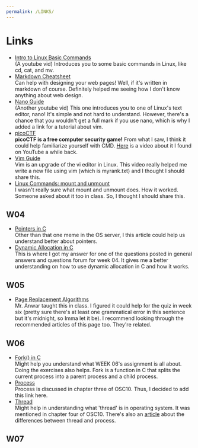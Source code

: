 ```yaml
---
permalink: /LINKS/
---
```


# Links
- [Intro to Linux Basic Commands](https://www.youtube.com/watch?v=BMGixkvJ-6w) <br>
(A youtube vid) Introduces you to some basic commands in Linux, like cd, cat, and mv.
- [Markdown Cheatsheet](https://enterprise.github.com/downloads/en/markdown-cheatsheet.pdf) <br>
Can help with designing your web pages! Well, if it's written in markdown of course. Definitely helped me seeing how I don't know anything about web design.
- [Nano Guide](https://www.youtube.com/watch?v=Jf0ZJZJ8jlI) <br>
(Another youtube vid) This one introduces you to one of Linux's text editor, nano! It's simple and not hard to understand. However, there's a chance that you wouldn't get a full mark if you use nano, which is why I added a link for a tutorial about vim.
- [picoCTF](https://picoctf.org/) <br>
__picoCTF is a free computer security game!__ From what I saw, I think it could help familiarize yourself with CMD. [Here](https://youtu.be/P07NH5F-t3s) is a video about it I found on YouTube a while back.
- [Vim Guide](https://www.youtube.com/watch?v=bVwgwaDmZp4) <br>
Vim is an upgrade of the vi editor in Linux. This video really helped me write a new file using vim (which is myrank.txt) and I thought I should share this.
- [Linux Commands: mount and unmount](https://www.computerhope.com/unix/umount.htm) <br>
I wasn't really sure what mount and unmount does. How it worked. Someone asked about it too in class. So, I thought I should share this.
## W04
- [Pointers in C](https://www.geeksforgeeks.org/pointers-in-c-and-c-set-1-introduction-arithmetic-and-array/) <br>
Other than that one meme in the OS server, I this article could help us understand better about pointers.
- [Dynamic Allocation in C](https://www.geeksforgeeks.org/dynamic-memory-allocation-in-c-using-malloc-calloc-free-and-realloc/) <br>
This is where I got my answer for one of the questions posted in general answers and questions forum for week 04. It gives me a better understanding on how to use dynamic allocation in C and how it works.
## W05
- [Page Replacement Algorithms](https://www.geeksforgeeks.org/page-replacement-algorithms-in-operating-systems/) <br>
Mr. Anwar taught this in class. I figured it could help for the quiz in week six (pretty sure there's at least one grammatical error in this sentence but it's midnight, so Imma let it be). I recommend looking through the recommended articles of this page too. They're related.
## W06
- [Fork() in C](https://www.geeksforgeeks.org/fork-system-call/) <br>
Might help you understand what WEEK 06's assignment is all about. Doing the exercises also helps. Fork is a function in C that splits the current process into a parent process and a child process.
- [Process](https://www.geeksforgeeks.org/introduction-of-process-management/) <br>
Process is discussed in chapter three of OSC10. Thus, I decided to add this link here.
- [Thread](https://www.geeksforgeeks.org/thread-in-operating-system/) <br>
Might help in understanding what 'thread' is in operating system. It was mentioned in chapter four of OSC10. There's also an [article](https://www.geeksforgeeks.org/difference-between-process-and-thread/) about the differences between thread and process.
## W07
